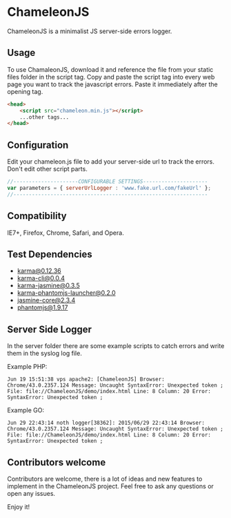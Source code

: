 # ChameleonJS

ChameleonJS is a minimalist JS server-side errors logger.

## Usage

To use ChamaleonJS, download it and reference the file from your static files folder in the script tag.
Copy and paste the script tag into every web page you want to track the javascript errors. Paste it immediately after the opening <head> tag.

```html
<head>
    <script src="chameleon.min.js"></script>
    ...other tags...
</head>
```

## Configuration

Edit your chameleon.js file to add your server-side url to track the errors.
Don't edit other script parts.

```javascript
//---------------------CONFIGURABLE SETTINGS---------------------
var parameters = { serverUrlLogger : 'www.fake.url.com/fakeUrl' };
//---------------------------------------------------------------
```

## Compatibility

IE7+, Firefox, Chrome, Safari, and Opera.

## Test Dependencies

- karma@0.12.36
- karma-cli@0.0.4
- karma-jasmine@0.3.5
- karma-phantomjs-launcher@0.2.0
- jasmine-core@2.3.4
- phantomjs@1.9.17

## Server Side Logger

In the server folder there are some example scripts to catch errors and write them in the syslog log file.

Example PHP:
```
Jun 19 15:51:38 vps apache2: [ChameleonJS] Browser: Chrome/43.0.2357.124 Message: Uncaught SyntaxError: Unexpected token ; File: file://ChameleonJS/demo/index.html Line: 8 Column: 20 Error: SyntaxError: Unexpected token ;
```

Example GO:
```
Jun 29 22:43:14 noth logger[38362]: 2015/06/29 22:43:14 Browser: Chrome/43.0.2357.124 Message: Uncaught SyntaxError: Unexpected token ; File: file://ChameleonJS/demo/index.html Line: 8 Column: 20 Error: SyntaxError: Unexpected token ;
```

## Contributors welcome

Contributors are welcome, there is a lot of ideas and new features to implement in the ChameleonJS project.
Feel free to ask any questions or open any issues.

Enjoy it!
